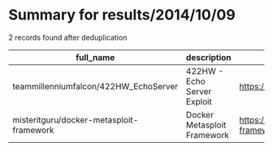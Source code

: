 
# Summary for results/2014/10/09
    
2 records found after deduplication

| full_name | description | html_url | matched_list | matched_count | pushed_at | size | stargazers_count | language | forks_count | vul_ids |
|------------------------------------------|-----------------------------|-------------------------------------------------------------|----------------------------------|-----------------|---------------------------|--------|--------------------|------------|---------------|-----------|
| teammillenniumfalcon/422HW_EchoServer | 422HW - Echo Server Exploit | https://github.com/teammillenniumfalcon/422HW_EchoServer | ['exploit'] | 1 | 2014-10-09 15:04:36+00:00 | 12614 | 0 | C++ | 1 | [] |
| misteritguru/docker-metasploit-framework | Docker Metasploit Framework | https://github.com/misteritguru/docker-metasploit-framework | ['metasploit module OR payload'] | 1 | 2014-10-09 03:54:16+00:00 | 140 | 0 | nan | 2 | [] |
